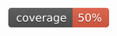 ![coverage](https://raw.githubusercontent.com/sadiksarac/coverage-badges/badges/.badges/sadiksarac/project-a/main/coverage.svg)
